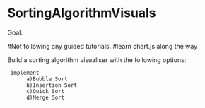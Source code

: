 # SortingAlgorithmVisuals

Goal: 

  #Not following any guided tutorials. 
  #learn chart.js along the way
  

  Build a sorting algorithm visualiser with the following options:

     implement 
          a)Bubble Sort
          b)Insertion Sort
          c)Quick Sort
          d)Merge Sort 
